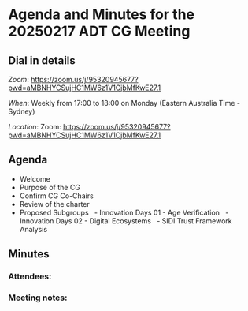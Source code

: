 # Agenda and Minutes for the 20250217 ADT CG Meeting


## Dial in details

*Zoom*: https://zoom.us/j/95320945677?pwd=aMBNHYCSujHC1MW6z1V1CjbMfKwE27.1

*When*: Weekly from 17:00 to 18:00 on Monday (Eastern Australia Time - Sydney)

*Location*: Zoom: https://zoom.us/j/95320945677?pwd=aMBNHYCSujHC1MW6z1V1CjbMfKwE27.1


## Agenda

- Welcome
- Purpose of the CG
- Confirm CG Co-Chairs
- Review of the charter
- Proposed Subgroups
  - Innovation Days 01 - Age Verification
  - Innovation Days 02 - Digital Ecosystems
  - SIDI Trust Framework Analysis


## Minutes

### Attendees:


### Meeting notes:

